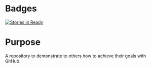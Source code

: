# Badges

[![Stories in Ready](https://badge.waffle.io/PlantandFoodResearch/sandpit.png?label=ready&title=Ready)](https://waffle.io/PlantandFoodResearch/sandpit)

# Purpose  

A repository to demonstrate to others how to achieve their goals with GitHub.


